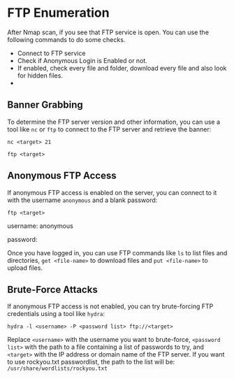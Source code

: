 # FTP Enumeration

After Nmap scan, if you see that FTP service is open. You can use the following commands to do some checks.

* Connect to FTP service
* Check if Anonymous Login is Enabled or not.
* If enabled, check every file and folder, download every file and also look for hidden files.
*

## Banner Grabbing

To determine the FTP server version and other information, you can use a tool like `nc` or `ftp` to connect to the FTP server and retrieve the banner:

```
nc <target> 21
```

```
ftp <target>
```

## Anonymous FTP Access

If anonymous FTP access is enabled on the server, you can connect to it with the username `anonymous` and a blank password:

```
ftp <target>
```

username: anonymous

password:

Once you have logged in, you can use FTP commands like `ls` to list files and directories, `get <file-name>` to download files and `put <file-name>` to upload files.

## Brute-Force Attacks

If anonymous FTP access is not enabled, you can try brute-forcing FTP credentials using a tool like `hydra`:

```
hydra -l <username> -P <password list> ftp://<target>
```

Replace `<username>` with the username you want to brute-force, `<password list>` with the path to a file containing a list of passwords to try, and `<target>` with the IP address or domain name of the FTP server. If you want to use rockyou.txt passwordlist, the path to the list will be: `/usr/share/wordlists/rockyou.txt`
